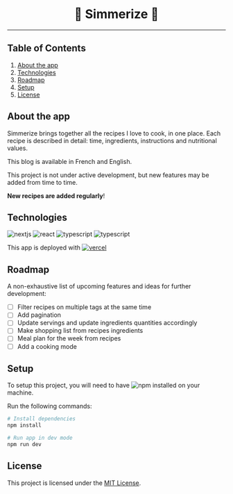<h1 align="center">
  🍴 Simmerize 🍴
</h1>

---

## Table of Contents

1. [About the app](#about-the-app)
2. [Technologies](#technologies)
3. [Roadmap](#roadmap)
4. [Setup](#setup)
5. [License](#license)

## <a name="about-the-app">About the app</a>

Simmerize brings together all the recipes I love to cook, in one place. Each recipe is described in detail: time, ingredients, instructions and nutritional values.

This blog is available in French and English.

This project is not under active development, but new features may be added from time to time.

**New recipes are added regularly**!

## <a name="technologies">Technologies</a>

<p>
<img src="https://img.shields.io/badge/Next-black?style=for-the-badge&logo=next.js&logoColor=white" alt="nextjs" />
<img src="https://img.shields.io/badge/react-%2320232a.svg?style=for-the-badge&logo=react&logoColor=%2361DAFB" alt="react" />
<img src="https://img.shields.io/badge/typescript-%23007ACC.svg?style=for-the-badge&logo=typescript&logoColor=white" alt="typescript" />
<img src="https://img.shields.io/badge/Panda_CSS-FDE047?style=for-the-badge&logo=css3&logoColor=black" alt="typescript" />
</p>

<p>This app is deployed with
<a href="https://vercel.com"><img align="top" src="https://img.shields.io/badge/vercel-%23000000.svg?style=for-the-badge&logo=vercel&logoColor=white" alt="vercel" /></a>
</p>

## <a name="roadmap">Roadmap</a>

A non-exhaustive list of upcoming features and ideas for further development:
- [ ] Filter recipes on multiple tags at the same time
- [ ] Add pagination
- [ ] Update servings and update ingredients quantities accordingly
- [ ] Make shopping list from recipes ingredients
- [ ] Meal plan for the week from recipes
- [ ] Add a cooking mode

## <a name="setup">Setup</a>

<p>To setup this project, you will need to have
<img align="top" src="https://img.shields.io/badge/NPM-%23CB3837.svg?style=for-the-badge&logo=npm&logoColor=white" alt="npm" /> installed on your machine.
</p>

Run the following commands:

```bash
# Install dependencies
npm install

# Run app in dev mode
npm run dev
```

## <a name="license">License</a>

This project is licensed under the [MIT License](http://opensource.org/licenses/MIT).